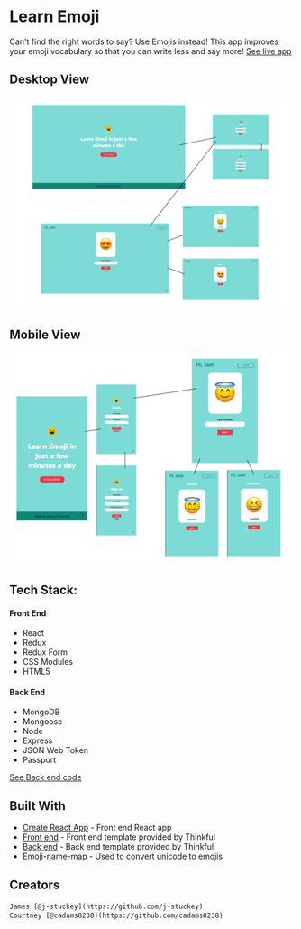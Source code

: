 # Learn Emoji
Can't find the right words to say? Use Emojis instead! This app improves your emoji vocabulary so that you can write less and say more!
[See live app](https://spacedrep-client.herokuapp.com)

## Desktop View
![Desktop](src/images/readmeImgs/emoji-desktop.png)

## Mobile View
![Mobile](src/images/readmeImgs/emoji-mobile.png)


## Tech Stack:
#### Front End
  * React
  * Redux
  * Redux Form
  * CSS Modules
  * HTML5

#### Back End
  * MongoDB
  * Mongoose
  * Node
  * Express
  * JSON Web Token
  * Passport

[See Back end code](https://github.com/thinkful-ei21/courtney-james-spacedRepetition-server)


## Built With

* [Create React App](https://github.com/facebookincubator/create-react-app) - Front end React app
* [Front end](https://github.com/Thinkful-Ed/react-jwt-auth) - Front end template provided by Thinkful
* [Back end](https://github.com/Thinkful-Ed/backend-template) - Back end template provided by Thinkful
* [Emoji-name-map](https://www.npmjs.com/package/emoji-name-map) - Used to convert unicode to emojis


## Creators
    James [@j-stuckey](https://github.com/j-stuckey)
    Courtney [@cadams8238](https://github.com/cadams8238)
